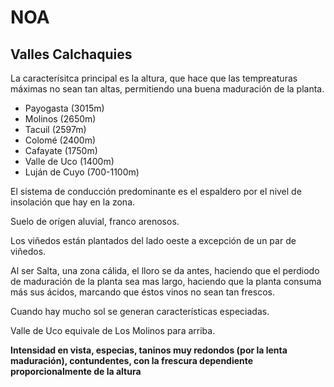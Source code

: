 # NOA

## Valles Calchaquies

La caracterísitca principal es la altura, que hace que las tempreaturas máximas no sean tan altas, permitiendo una buena maduración de la planta.

- Payogasta (3015m)
- Molinos (2650m)
- Tacuil (2597m)
- Colomé (2400m)
- Cafayate (1750m)
- Valle de Uco (1400m)
- Luján de Cuyo (700-1100m)

El sistema de conducción predominante es el espaldero por el nivel de insolación que hay en la zona.

Suelo de orígen aluvial, franco arenosos.

Los viñedos están plantados del lado oeste a excepción de un par de viñedos.

Al ser Salta, una zona cálida, el lloro se da antes, haciendo que el perdiodo de maduración de la planta sea mas largo, haciendo que la planta consuma más sus ácidos, marcando que éstos vinos no sean tan frescos.

Cuando hay mucho sol se generan características especiadas.

Valle de Uco equivale de Los Molinos para arriba.

**Intensidad en vista, especias, taninos muy redondos (por la lenta maduración), contundentes, con la frescura dependiente proporcionalmente de la altura**

